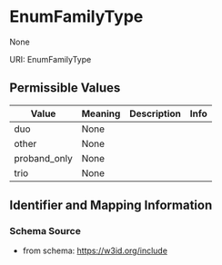 # EnumFamilyType

None

URI: EnumFamilyType

## Permissible Values

| Value | Meaning | Description | Info |
| --- | --- | --- | --- |
| duo | None |  | |
| other | None |  | |
| proband_only | None |  | |
| trio | None |  | |


## Identifier and Mapping Information







### Schema Source


* from schema: https://w3id.org/include



